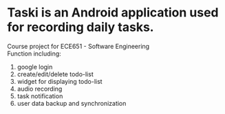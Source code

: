 # Taski is an Android application used for recording daily tasks.
Course project for ECE651 - Software Engineering<br />
Function including:<br />
1. google login<br />
2. create/edit/delete todo-list<br />
3. widget for displaying todo-list<br />
4. audio recording<br />
5. task notification<br />
6. user data backup and synchronization<br />
